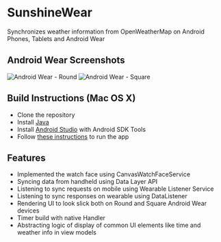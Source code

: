 SunshineWear
============

Synchronizes weather information from OpenWeatherMap on Android Phones, Tablets and Android Wear

Android Wear Screenshots
------------------------
![Android Wear - Round](http://res.cloudinary.com/chi6rag/image/upload/c_scale,w_400/v1469354923/SunshineWear/wear_round.png)
![Android Wear - Square](http://res.cloudinary.com/chi6rag/image/upload/c_scale,w_400/v1469354922/SunshineWear/wear_square.png)

Build Instructions (Mac OS X)
-----------------------------
- Clone the repository
- Install [Java](https://java.com/en/download/help/download_options.xml)
- Install [Android Studio](http://developer.android.com/sdk/index.html) with Android SDK Tools
- Follow [these instructions](https://developer.android.com/training/wearables/apps/creating.html) to run the app

Features
--------
- Implemented the watch face using CanvasWatchFaceService
- Syncing data from handheld using Data Layer API
- Listening to sync requests on mobile using Wearable Listener Service
- Listening to sync responses on wearable using DataListener
- Rendering UI to look slick both on Round and Square Android Wear devices
- Timer build with native Handler
- Abstracting logic of display of common UI elements like time and weather info in view models
